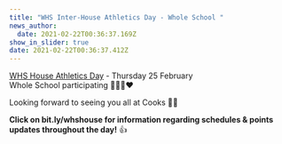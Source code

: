 ```yaml
---
title: "WHS Inter-House Athletics Day - Whole School "
news_author:
  date: 2021-02-22T00:36:37.169Z
show_in_slider: true
date: 2021-02-22T00:36:37.412Z
---
```

[WHS House Athletics Day](https://res.cloudinary.com/whanganuihigh/image/upload/v1613953868/newsletters/Inter_-_House_Athletics_Day_Thursday_25_March_2021.pdf) - Thursday 25 February  
Whole School participating  💚💛💙❤️ 

Looking forward to seeing you all at Cooks 🤗🤗  

**Click on bit.ly/whshouse for information regarding schedules & points updates throughout the day!** 👍